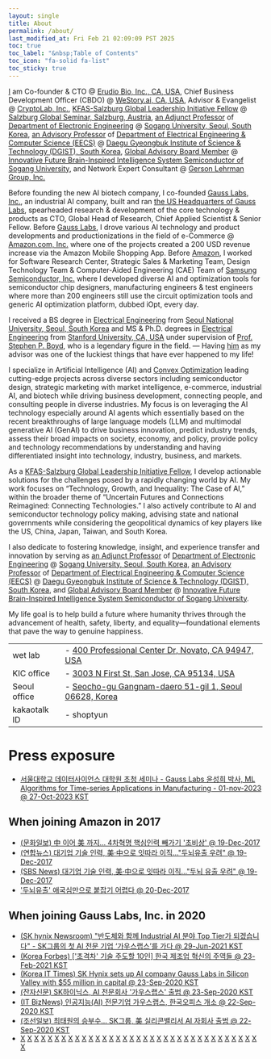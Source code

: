 ```yaml
---
layout: single
title: About
permalink: /about/
last_modified_at: Fri Feb 21 02:09:09 PST 2025
toc: true
toc_label: "&nbsp;Table of Contents"
toc_icon: "fa-solid fa-list"
toc_sticky: true
---
```


<a href="/">I</a> am Co-founder &amp; CTO
@ <a href="https://sungheeyun-erudio.github.io/">Erudio Bio, Inc., CA, USA</a>,
Chief Business Development Officer (CBDO)
@ <a href="https://westory.ai/">WeStory.ai, CA, USA</a>,
Advisor &amp; Evangelist
@ <a href="https://www.cryptolab.co.kr/en/home/">CryptoLab, Inc.</a>,
<a href="https://www.salzburgglobal.org/news/latest-news/article/introducing-the-second-cohort-of-the-kfas-salzburg-global-leadership-initiative">KFAS-Salzburg Global Leadership Initiative Fellow</a>
@ <a href="https://www.salzburgglobal.org/">Salzburg Global Seminar, Salzburg, Austria</a>,
<a href="https://ee.sogang.ac.kr/eng/employee/professor03.php">an Adjunct Professor</a>
of <a href="https://ee.sogang.ac.kr/eng/main/">Department of Electronic Engineering</a>
@ <a href="https://www.sogang.ac.kr/en/home">Sogang University, Seoul, South Korea</a>,
<a href="https://www.dgist.ac.kr/prog/peopleProfsr/en_eecs/sub02_01/list.do">an Advisory Professor</a>
of <a href="https://www.dgist.ac.kr/en_eecs/">Department of Electrical Engineering &amp; Computer Science (EECS)</a>
@ <a href="https://www.dgist.ac.kr/">Daegu Gyeongbuk Institute of Science &amp; Technology (DGIST), South Korea</a>,
<a href="https://bk4semicon.sogang.ac.kr/kor/about/org.php">Global Advisory Board Member</a>
@ <a href="https://bk4semicon.sogang.ac.kr/kor/main/">Innovative Future Brain-Inspired Intelligence System Semiconductor of Sogang University</a>,
and
Network Expert Consultant
@ <a href="https://glginsights.com/">Gerson Lehrman Group, Inc.</a>

Before founding the new AI biotech company,
I co-founded <a href="https://www.gausslabs.ai/">Gauss Labs, Inc.</a>, an industrial AI company,
built and ran <a href="https://maps.app.goo.gl/v2cLgonB46fL9CPh8">the US Headquarters of Gauss Labs</a>,
spearheaded research &amp; development of the core technology &amp; products
as CTO, Global Head of Research, Chief Applied Scientist &amp; Senior Fellow.
Before <a href="https://www.gausslabs.ai/">Gauss Labs</a>, I drove various AI technology and product developments
and productionizations in the field of e-Commerce @ <a href="https://www.amazon.com/">Amazon.com, Inc.</a> where one of the projects
created a 200 USD revenue increase via the Amazon Mobile Shopping App.
Before <a href="https:///www.amazon.com/">Amazon</a>,
I worked for
Software Research Center,
Strategic Sales &amp; Marketing Team,
Design Technology Team
&amp;
Computer-Aided Engineering (CAE) Team
of <a href="https://semiconductor.samsung.com/">Samsung Semiconductor, Inc.</a>
where
I developed diverse AI and optimization tools
for semiconductor chip designers, manufacturing engineers &amp; test engineers
where
more than 200 engineers still use the circuit optimization tools
and generic AI optimization platform, dubbed iOpt,
every day.

I received a BS degree
in <a href="https://ece.snu.ac.kr/en">Electrical Engineering</a>
from <a href="https://en.snu.ac.kr/index.html">Seoul National University, Seoul, South Korea</a>
and
MS &amp; Ph.D. degrees in <a href="https://ee.stanford.edu/">Electrical Engineering</a>
from <a href="http://stanford.edu">Stanford University, CA, USA</a>
under supervision of <a href="https://stanford.edu/~boyd/">Prof. Stephen P. Boyd</a>,
who is a legendary figure in the field. <font class="emph">&mdash;
Having <a href="https://stanford.edu/~boyd/">him</a> as my advisor was one of the luckiest things that have ever happened to my life!</font>

I specialize in Artificial Intelligence (AI) and <a href="https://ee.stanford.edu/">Convex Optimization</a>
leading cutting-edge projects across diverse sectors including semiconductor design, strategic marketing with market intelligence,
e-commerce, industrial AI, and biotech
while <font class="emph">driving business development, connecting people, and consulting people in diverse industries</font>.
My focus is on leveraging the AI technology especially around AI agents
which essentially based on the recent breakthroughs of large language models (LLM) and multimodal generative AI (GenAI)
to drive business innovation, predict industry trends, assess their broad impacts on society, economy, and policy,
provide policy and technology recommendations
by understanding and having differentiated insight
into technology, industry, business, and markets.

As a
<a href="https://www.salzburgglobal.org/news/latest-news/article/introducing-the-second-cohort-of-the-kfas-salzburg-global-leadership-initiative">KFAS-Salzburg Global Leadership Initiative Fellow</a>,
I develop actionable solutions for the challenges posed by a rapidly changing world by AI.
My work focuses on &ldquo;Technology, Growth, and Inequality: The Case of AI,&rdquo;
within the broader theme of &ldquo;Uncertain Futures and Connections Reimagined: Connecting Technologies.&rdquo;
I also actively contribute to AI and semiconductor technology policy making,
advising state and national governments
while considering the geopolitical dynamics of key players like the US, China, Japan, Taiwan, and South Korea.

I also dedicate to fostering knowledge, insight, and experience transfer and innovation
by serving as
<a href="https://ee.sogang.ac.kr/eng/employee/professor03.php">an Adjunct Professor</a>
of <a href="https://ee.sogang.ac.kr/eng/main/">Department of Electronic Engineering</a>
@ <a href="https://www.sogang.ac.kr/en/home">Sogang University, Seoul, South Korea</a>,
<a href="https://www.dgist.ac.kr/prog/peopleProfsr/en_eecs/sub02_01/list.do">an Advisory Professor</a>
of <a href="https://www.dgist.ac.kr/en_eecs/">Department of Electrical Engineering &amp; Computer Science (EECS)</a>
@ <a href="https://www.dgist.ac.kr/">Daegu Gyeongbuk Institute of Science &amp; Technology (DGIST), South Korea</a>,
and
<a href="https://bk4semicon.sogang.ac.kr/kor/about/org.php">Global Advisory Board Member</a>
@ <a href="https://bk4semicon.sogang.ac.kr/kor/main/">Innovative Future Brain-Inspired Intelligence System Semiconductor of Sogang University</a>.

My life goal is to help build a future where humanity thrives through the advancement of health, safety, liberty, and equality—foundational elements that pave the way to genuine happiness.

<table class="borderless-table">
<tr>
	<td>wet lab</td><td>- <a href="https://maps.app.goo.gl/Am64VJtCjxss6Vgz8">400 Professional Center Dr, Novato, CA 94947, USA</a></td>
</tr>
<tr>
	<td>KIC office</td><td>- <a href="https://maps.app.goo.gl/EQR3rsKcMmDqNELH6">3003 N First St, San Jose, CA 95134, USA</a></td>
</tr>
<tr>
	<td>Seoul office</td><td>- <a href="https://naver.me/GPrFr8UZ">Seocho-gu Gangnam-daero 51-gil 1, Seoul 06628, Korea</a></td>
</tr>
<tr>
	<td>kakaotalk ID</td><td>- shoptyun</td>
</tr>
</table>


# Press exposure

- [서울대학교 데이터사이언스 대학원 초청 세미나 - Gauss Labs 윤성희 박사, ML Algorithms for Time-series Applications in Manufacturing - 01-nov-2023 @ 27-Oct-2023 KST](https://gsds.snu.ac.kr/gauss-labs-%ec%9c%a4%ec%84%b1%ed%9d%ac-%eb%b0%95%ec%82%ac-ml-algorithms-for-time-series-applications-in-manufacturing-11%ec%9b%94-01%ec%9d%bc%ec%88%98/)

## When joining Amazon in 2017

- [(문화일보) 中 이어 美 까지&hellip; 4차혁명 핵심인력 빼가기 '초비상' @ 19-Dec-2017](https://n.news.naver.com/mnews/article/021/0002337315?sid=101)
- [(연합뉴스) 대기업 기술 인력, 美·中으로 잇따라 이직&hellip;"두뇌유출 우려" @ 19-Dec-2017](https://n.news.naver.com/mnews/article/001/0009760685?sid=001)
- [(SBS News) 대기업 기술 인력, 美·中으로 잇따라 이직&hellip;"두뇌 유출 우려" @ 19-Dec-2017](https://news.sbs.co.kr/news/endPage.do?news_id=N1004537091&plink=ORI&cooper=DAUM)
- ['두뇌유출' 애국심만으로 붙잡기 어렵다 @ 20-Dec-2017](https://www.jeonmae.co.kr/news/articleView.html?idxno=197867)


## When joining Gauss Labs, Inc. in 2020

- [(SK hynix Newsroom) "반도체와 함께 Industrial AI 분야 Top Tier가 되겠습니다" - SK그룹의 첫 AI 전문 기업 ‘가우스랩스’를 가다 @ 29-Jun-2021 KST](https://news.skhynix.co.kr/post/first-ai-specialized-company-gauss-labs)
- [(Korea Forbes) &#91;'초격차' 기술 주도할 10인&#93; 한국 제조업 혁신의 주역들 @ 23-Feb-2021 KST](https://jmagazine.joins.com/forbes/view/333066)
- [(Korea IT Times) SK Hynix sets up AI company Gauss Labs in Silicon Valley with $55 million in capital @ 23-Sep-2020 KST](https://www.koreaittimes.com/news/articleView.html?idxno=100615)
- [(잔자신문) SK하이닉스, AI 전문회사 '가우스랩스' 출범 @ 23-Sep-2020 KST](https://www.etnews.com/20200922000082)
- [(IT BizNews) 인공지능(AI) 전문기업 가우스랩스, 한국오피스 개소 @ 22-Sep-2020 KST](https://www.itbiznews.com/news/articleView.html?idxno=20158)
- [(조선일보) 최태원의 승부수… SK그룹, 美 실리콘밸리서 AI 자회사 출범 @ 22-Sep-2020 KST](https://biz.chosun.com/site/data/html_dir/2020/09/22/2020092200829.html)
- [X](https://www.seoulfn.com/news/articleView.html?idxno=395963)
[X](https://www.smedaily.co.kr/news/articleView.html?idxno=207272)
[X](https://www.opinionnews.co.kr/news/articleView.html?idxno=40391)
[X](https://www.aifnlife.co.kr/news/articleView.html?idxno=8993)
[X](https://www.hankyung.com/article/2020092263455)
[X](https://www.kbiznews.co.kr/news/articleView.html?idxno=72876)
[X](https://www.mk.co.kr/news/business/9533361)
[X](https://www.fetimes.co.kr/news/articleView.html?idxno=98954)
[X](https://news.einfomax.co.kr/news/articleView.html?idxno=4108672)
[X](https://www.hani.co.kr/arti/economy/marketing/963131.html)
[X](https://www.kipost.net/news/articleView.html?idxno=205523)
[X](https://news.nate.com/view/20210629n28873)
[X](https://www.fntimes.com/html/view.php?ud=2020092210155233487de3572ddd_18)
[X](https://www.todaykorea.co.kr/news/articleView.html?idxno=276950)
[X](https://cctimes.kr/news/articleView.html?idxno=628685)
[X](https://www.digitaltoday.co.kr/news/articleView.html?idxno=247949)
[X](https://namu.news/article/1046520)
[X](https://sports.hankooki.com/news/articleView.html?idxno=6541734)
[X](https://www.dgist.ac.kr/bbs/BBSMSTR_000000000124/view.do)
[X](https://www.iminju.net/news/articleView.html?idxno=57855)
[X](https://www.nspna.com/news/?mode=view&newsid=454675)
[X](https://blog.naver.com/goldmap7/222096527674)
[X](https://www.it-b.co.kr/news/articleView.html?idxno=43936)
[X](https://m.news.zum.com/articles/62939349)
[X](https://www.newsworks.co.kr/news/articleView.html?idxno=490036)
[X](https://www.kmib.co.kr/article/view.asp?arcid=0015036692)
[X](https://www.newscj.com/news/articleView.html?idxno=781563)
[X](https://asiatime.co.kr/1065576468714754#_enliple)
[X](https://www.techdaily.co.kr/news/articleView.html?idxno=8447)
[X](https://www.newsis.com/view/NISX20210629_0001494349)
[X](https://www.dgist.ac.kr/bbs/BBSMSTR_000000000215/view.do)
[X](https://www.metroseoul.co.kr/article/20200922500065)
[X](https://mediapen.com/news/view/559909)
[X](https://www.moneys.co.kr/article/2020092208248072677)
[X](https://www.fetv.co.kr/news/article.html?no=64174)
[X](https://www.seoulfn.com/news/articleView.html?idxno=395963)
